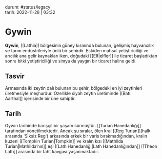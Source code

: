 durum: #status/legacy   
tarih: 2022-11-28 | 03:32
# Gywin
**Gywin**, [[Lathia]] bölgesinin güney kısmında bulunan, gelişmiş hayvancılık ve tarım endüstrileriyle ünlü bir şehirdir. Eskiden mahsul yetiştiriciliği ve arıcılık ana gelir kaynakları iken, doğudaki [[Elf|elfler]] ile ticaret başladıktan sonra bitki yetiştiriciliği ve simya da yaygın bir ticaret haline geldi.
## Tasvir
Armasında iki zeytin dalı bulunan bu şehir, bölgedeki en iyi zeytinleri üretmesiyle meşhurdur. Özellikle siyah zeytin üretiminde [[Batı Aarthal]] içerisinde bir üne sahiptir.
## Tarih
Gywin tarihinde barışçıl bir yaşam sürmüştür. [[Turian Hanedanlığı]] tarafından yönetilmektedir. Ancak şu sıralar, ölen kral [[Reg Turian]](halk arasında 'Siksiz Reg') arkasında erkek bir varis bırakmadığından, kralın kuzeni [[Tompkin Turian|Tompkin]] ve kralın kızı [[Mathilda Turian|Mathilda’nın]] eşi [[Lath Hanedanlığı|Lath Hanedanlığından]] [[Theon Lath]] arasında bir taht kavgası yaşanmaktadır.